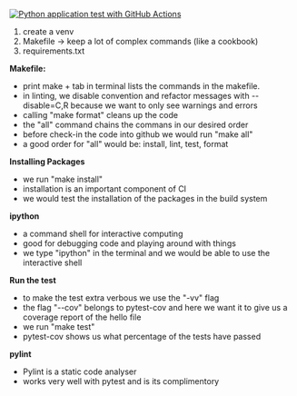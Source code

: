[![Python application test with GitHub Actions](https://github.com/GRokhH/mlops-hands-on1/actions/workflows/testing-ci.yml/badge.svg)](https://github.com/GRokhH/mlops-hands-on1/actions/workflows/testing-ci.yml)

1. create a venv
1. Makefile -> keep a lot of complex commands (like a cookbook)
1. requirements.txt

**Makefile:**
- print make + tab in terminal lists the commands in the makefile.
- in linting, we disable convention and refactor messages with --disable=C,R because we want to only see warnings and errors
- calling "make format" cleans up the code
- the "all" command chains the commans in our desired order
- before check-in the code into github we would run "make all"
- a good order for "all" would be: install, lint, test, format

**Installing Packages**
- we run "make install"
- installation is an important component of CI
- we would test the installation of the packages in the build system

**ipython**
- a command shell for interactive computing
- good for debugging code and playing around with things
- we type "ipython" in the terminal and we would be able to use the interactive shell


**Run the test**
- to make the test extra verbous we use the "-vv" flag
- the flag "--cov" belongs to pytest-cov and here we want it to give us a coverage report of the hello file
- we run "make test"
- pytest-cov shows us what percentage of the tests have passed


**pylint**
- Pylint is a static code analyser 
- works very well with pytest and is its complimentory

